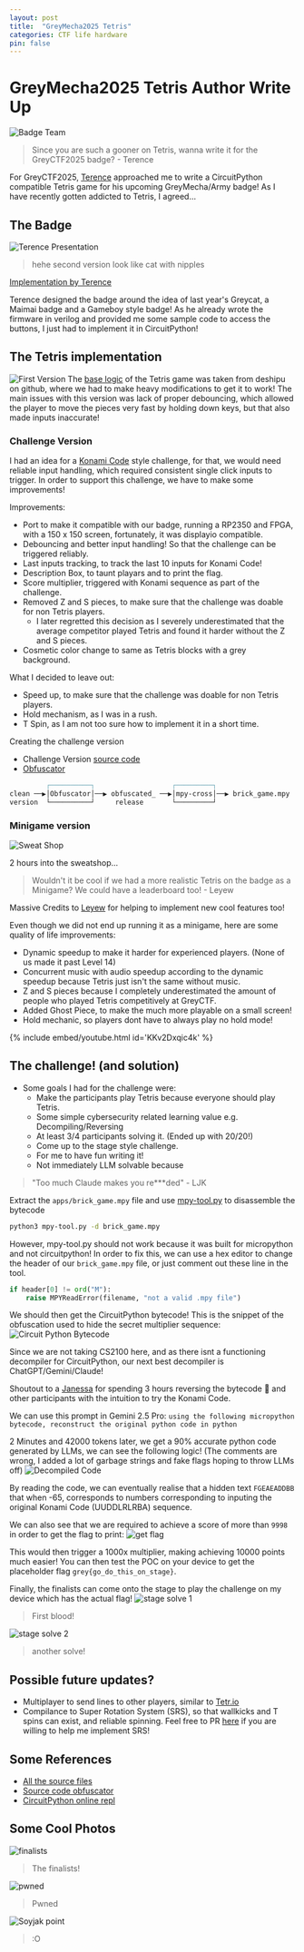 ```yaml
---
layout: post
title:  "GreyMecha2025 Tetris"
categories: CTF life hardware
pin: false
---
```


# GreyMecha2025 Tetris Author Write Up
![Badge Team](../assets/images/gctfbadge/badge_team.jpg)

> Since you are such a gooner on Tetris, wanna write it for the GreyCTF2025 badge? - Terence

For GreyCTF2025, [Terence](https://github.com/hackin7) approached me to write a CircuitPython compatible Tetris game for his upcoming GreyMecha/Army badge! As I have recently gotten addicted to Tetris, I agreed...

## The Badge
![Terence Presentation](../assets/images/gctfbadge/terence_present.png)
> hehe second version look like cat with nipples

[Implementation by Terence](https://hackin7-blog.vercel.app/) 

Terence designed the badge around the idea of last year's Greycat, a Maimai badge and a Gameboy style badge! As he already wrote the firmware in verilog and provided me some sample code to access the buttons, I just  had to implement it in CircuitPython!

## The Tetris implementation
![First Version](../assets/images/gctfbadge/badge_v1.png)
The [base logic](https://github.com/deshipu/circuitpython-tetris-displayio/blob/master/tetris.py) of the Tetris game was taken from deshipu on github, where we had to make heavy modifications to get it to work! The main issues with this version was lack of proper debouncing, which allowed the player to move the pieces very fast by holding down keys, but that also made inputs inaccurate!


### Challenge Version
I had an idea for a [Konami Code](https://en.wikipedia.org/wiki/Konami_Code) style challenge, for that, we would need reliable input handling, which required consistent single click inputs to trigger. In order to support this challenge, we have to make some improvements!

Improvements:
- Port to make it compatible with our badge, running a RP2350 and FPGA, with a 150 x 150 screen, fortunately, it was displayio compatible.
- Debouncing and better input handling! So that the challenge can be triggered reliably.
- Last inputs tracking, to track the last 10 inputs for Konami Code!
- Description Box, to taunt playars and to print the flag.
- Score multiplier, triggered with Konami sequence as part of the challenge.
- Removed Z and S pieces, to make sure that the challenge was doable for non Tetris players.
	- I later regretted this decision as I severely underestimated that the average competitor played Tetris and found it harder without the Z and S pieces.
- Cosmetic color change to same as Tetris blocks with a grey background.

What I decided to leave out:
- Speed up, to make sure that the challenge was doable for non Tetris players. 
- Hold mechanism, as I was in a rush.
- T Spin, as I am not too sure how to implement it in a short time.

Creating the challenge version
- Challenge Version [source code](https://github.com/NUSGreyhats/greybadge25/tree/main/firmware/rp2350/src_chall/brick_game) 
- [Obfuscator](https://pyobfuscate.com/rename-obf)
```md
         ┌──────────┐                   ┌─────────┐    
clean ──▶│Obfuscator│──▶ obfuscated_ ──▶│mpy-cross│──▶ brick_game.mpy
version  └──────────┘     release       └─────────┘     
```

### Minigame version
![Sweat Shop](../assets/images/gctfbadge/sweatshop.png)

2 hours into the sweatshop...
> Wouldn't it be cool if we had a more realistic Tetris on the badge as a Minigame? We could have a leaderboard too! - Leyew

Massive Credits to [Leyew](https://github.com/itsme-zeix) for helping to implement new cool features too!

Even though we did not end up running it as a minigame, here are some quality of life improvements:
- Dynamic speedup to make it harder for experienced players. (None of us made it past Level 14)
- Concurrent music with audio speedup according to the dynamic speedup because Tetris just isn't the same without music.
- Z and S pieces because I completely underestimated the amount of people who played Tetris competitively at GreyCTF.
- Added Ghost Piece, to make the much more playable on a small screen!  
- Hold mechanic, so players dont have to always play no hold mode!

{% include embed/youtube.html id='KKv2Dxqic4k' %}

## The challenge! (and solution)
- Some goals I had for the challenge were:
	- Make the participants play Tetris because everyone should play Tetris.
	- Some simple cybersecurity related learning value e.g. Decompiling/Reversing
	- At least 3/4 participants solving it. (Ended up with 20/20!)
	- Come up to the stage style challenge.
	- For me to have fun writing it!
	- Not immediately LLM solvable because 
> "Too much Claude makes you re\*\*\*ded"  - LJK

Extract the `apps/brick_game.mpy` file and use [mpy-tool.py](https://github.com/micropython/micropython/blob/master/tools/mpy-tool.py) to disassemble the bytecode

```bash
python3 mpy-tool.py -d brick_game.mpy
```
However, mpy-tool.py should not work because it was built for micropython and not circuitpython! In order to fix this, we can use a hex editor to change the header of our `brick_game.mpy` file, or just comment out these line in the tool.
```python
if header[0] != ord("M"):
	raise MPYReadError(filename, "not a valid .mpy file")
```
We should then get the CircuitPython bytecode! This is the snippet of the obfuscation used to hide the secret multiplier sequence:
![Circuit Python Bytecode](../assets/images/gctfbadge/disasm_sequence.png)

Since we are not taking CS2100 here, and as there isnt a functioning decompiler for CircuitPython, our next best decompiler is ChatGPT/Gemini/Claude!

Shoutout to a [Janessa](https://github.com/12flamingoes) for spending 3 hours reversing the bytecode 🤯 and other participants with the intuition to try the Konami Code.

We can use this prompt in Gemini 2.5 Pro:
`using the following micropython bytecode, reconstruct the original python code in python`

2 Minutes and 42000 tokens later, we get a 90% accurate python code generated by LLMs, we can see the following logic! (The comments are wrong, I added a lot of garbage strings and fake flags hoping to throw LLMs off)
![Decompiled Code](../assets/images/gctfbadge/decompiled_python.png)

By reading the code, we can eventually realise that a hidden text `FGEAEADDBB` that when -65, corresponds to numbers corresponding to inputing the original Konami Code (UUDDLRLRBA) sequence. 

We can also see that we are required to achieve a score of more than `9998` in order to get the flag to print:
![get flag](../assets/images/gctfbadge/print_flag.png)

This would then  trigger a 1000x multiplier, making achieving 10000 points much easier! You can then test the POC on your device to get the placeholder flag `grey{go_do_this_on_stage}`. 

Finally, the finalists can come onto the stage to play the challenge on my device which has the actual flag!
![stage solve 1](../assets/images/gctfbadge/stage_solve_1_small.png)

> First blood!

![stage solve 2](../assets/images/gctfbadge/stage_solve_2_small.png)
> another solve!

## Possible future updates?
- Multiplayer to send lines to other players, similar to [Tetr.io](https://tetr.io)
- Compilance to Super Rotation System (SRS), so that wallkicks and T spins can exist, and reliable spinning. Feel free to PR [here](https://github.com/Fieash/greymecha-tetris) if you are willing to help me implement SRS!

## Some References
- [All the source files](https://github.com/Fieash/greymecha-tetris)
- [Source code obfuscator](https://pyobfuscate.com/)
- [CircuitPython online repl](https://code.circuitpython.org/)

## Some Cool Photos
![finalists](../assets/images/gctfbadge/finalists.jpg)

> The finalists!

![pwned](../assets/images/gctfbadge/summit_pwned.png)

> Pwned

![Soyjak point](../assets/images/gctfbadge/soyjak.png)

> :O









